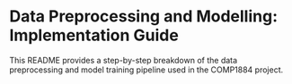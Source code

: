 # Data Preprocessing and Modelling: Implementation Guide
This README provides a step-by-step breakdown of the data preprocessing and model training pipeline used in the COMP1884 project.

